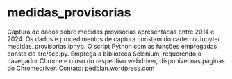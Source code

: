 # medidas_provisorias
 Captura de dados sobre medidas provisórias apresentadas entre 2014 e 2024. Os dados e procedimentos de captura constam do caderno Jupyter medidas_provisorias.ipnyb. O script Python com as funções empregadas consta de src/scp.py. Emprega a biblioteca Selenium, requerendo o navegador Chrome e o uso do respectivo webdriver, disponível nas páginas do Chromedriver.
 Contato:
 pedblan.wordpress.com
